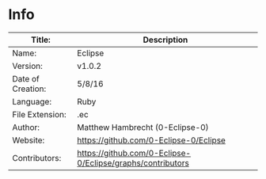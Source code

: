 # Info

| Title:      | Description                                                |
|-------------------|------------------------------------------------------------|
| Name:             | Eclipse                                                    |
| Version:          | v1.0.2                                                     |
| Date of Creation: | 5/8/16                                                     |
| Language:         | Ruby                                                       |
| File Extension:   | .ec                                                        |
| Author:           | Matthew Hambrecht (0-Eclipse-0)                            |
| Website:          | https://github.com/0-Eclipse-0/Eclipse                     |
| Contributors:     | https://github.com/0-Eclipse-0/Eclipse/graphs/contributors |
